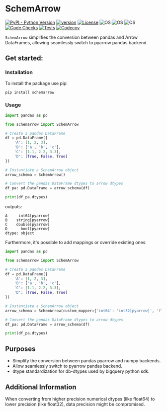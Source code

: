 



# SchemArrow
[![PyPI - Python Version](https://img.shields.io/pypi/pyversions/SchemArrow)](https://pypi.org/project/SchemArrow/)
[![version](https://img.shields.io/pypi/v/SchemArrow)](https://img.shields.io/pypi/v/SchemArrow)
[![License](https://img.shields.io/:license-MIT-blue.svg)](https://opensource.org/licenses/MIT)
![OS](https://img.shields.io/badge/ubuntu-blue?logo=ubuntu)
![OS](https://img.shields.io/badge/win-blue?logo=windows)
![OS](https://img.shields.io/badge/mac-blue?logo=apple)
[![Code Checks](https://github.com/DanielAvdar/SchemArrow/actions/workflows/code-checks.yml/badge.svg)](https://github.com/DanielAvdar/SchemArrow/actions/workflows/code-checks.yml)
[![Tests](https://github.com/DanielAvdar/SchemArrow/actions/workflows/ci.yml/badge.svg)](https://github.com/DanielAvdar/SchemArrow/actions/workflows/ci.yml)
[![Codecov](https://codecov.io/gh/DanielAvdar/SchemArrow/branch/master/graph/badge.svg)](https://codecov.io/gh/DanielAvdar/SchemArrow)


`SchemArrow` simplifies the conversion between pandas and Arrow DataFrames, allowing seamlessly switch to pyarrow pandas backend.

## Get started:
### Installation
To install the package use pip:

```bash
pip install schemarrow
```
### Usage

```python
import pandas as pd

from schemarrow import SchemArrow

# Create a pandas DataFrame
df = pd.DataFrame({
    'A': [1, 2, 3],
    'B': ['a', 'b', 'c'],
    'C': [1.1, 2.2, 3.3],
    'D': [True, False, True]
})

# Instantiate a SchemArrow object
arrow_schema = SchemArrow()

# Convert the pandas DataFrame dtypes to arrow dtypes
df_pa: pd.DataFrame = arrow_schema(df)

print(df_pa.dtypes)
```
outputs:
```
A     int64[pyarrow]
B    string[pyarrow]
C    double[pyarrow]
D      bool[pyarrow]
dtype: object
```


Furthermore, it's possible to add mappings or override existing ones:

```python
import pandas as pd

from schemarrow import SchemArrow

# Create a pandas DataFrame
df = pd.DataFrame({
    'A': [1, 2, 3],
    'B': ['a', 'b', 'c'],
    'C': [1.1, 2.2, 3.3],
    'D': [True, False, True]
})

# Instantiate a SchemArrow object
arrow_schema = SchemArrow(custom_mapper={'int64': 'int32[pyarrow]', 'float64': 'float32[pyarrow]'})

# Convert the pandas DataFrame dtypes to arrow dtypes
df_pa: pd.DataFrame = arrow_schema(df)

print(df_pa.dtypes)
```

## Purposes
- Simplify the conversion between pandas pyarrow and numpy backends.
- Allow seamlessly switch to pyarrow pandas backend.
- dtype standardization for db-dtypes used by bigquery python sdk.
## Additional Information
When converting from higher precision numerical dtypes (like float64) to
lower precision (like float32), data precision might be compromised.
